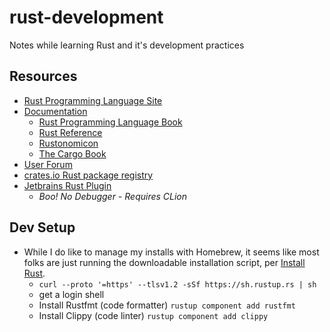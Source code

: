 # rust-development
Notes while learning Rust and it's development practices

## Resources
* [Rust Programming Language Site](https://www.rust-lang.org/)
* [Documentation](https://www.rust-lang.org/learn)
  * [Rust Programming Language Book](https://doc.rust-lang.org/book/)
  * [Rust Reference](https://doc.rust-lang.org/reference/index.html)
  * [Rustonomicon](https://doc.rust-lang.org/nomicon/index.html)
  * [The Cargo Book](https://doc.rust-lang.org/cargo/index.html)
* [User Forum](https://users.rust-lang.org/)
* [crates.io Rust package registry](crates.io)
* [Jetbrains Rust Plugin](https://plugins.jetbrains.com/plugin/8182-rust)
  * *Boo! No Debugger - Requires CLion*

## Dev Setup
* While I do like to manage my installs with Homebrew, it seems like most folks are just running the downloadable installation script, per [Install Rust](https://www.rust-lang.org/tools/install).
  * `curl --proto '=https' --tlsv1.2 -sSf https://sh.rustup.rs | sh`
  * get a login shell
  * Install Rustfmt (code formatter) `rustup component add rustfmt`
  * Install Clippy (code linter) `rustup component add clippy`
